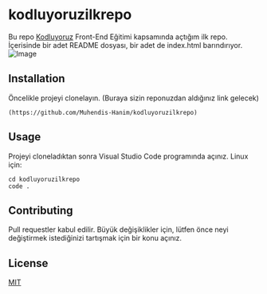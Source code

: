 # kodluyoruzilkrepo
Bu repo [Kodluyoruz](https://kodluyoruz.org/) Front-End Eğitimi kapsamında açtığım ilk repo. İçerisinde bir adet README dosyası, bir adet de index.html barındırıyor.
![Image](http://url/a.png)

## Installation
Öncelikle projeyi clonelayın. (Buraya sizin reponuzdan aldığınız link gelecek)
```
(https://github.com/Muhendis-Hanim/kodluyoruzilkrepo)
```


## Usage
Projeyi cloneladıktan sonra Visual Studio Code programında açınız. 
Linux için:
```
cd kodluyoruzilkrepo
code .
```

## Contributing
Pull requestler kabul edilir. Büyük değişiklikler için, lütfen önce neyi değiştirmek istediğinizi tartışmak için bir konu açınız.

## License
[MIT]()
